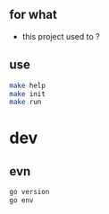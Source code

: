 ## for what

- this project used to ?

## use

```sh
make help
make init
make run
```

# dev

## evn

```sh
go version
go env
```
